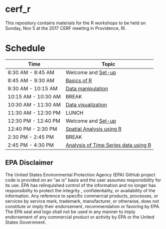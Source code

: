 # cerf_r

This repository contains materials for the R workshops to be held on Sunday, Nov 5 at the 2017 CERF meeting in Providence, RI.  

# Schedule

|Time|Topic|
|----|-----|
|8:30 AM - 8:45 AM|Welcome and [Set-up](lessons/set_up.md)|
|8:45 AM - 9:30 AM|[Basics of R](lessons/basics.md)|
|9:30 AM - 10:15 AM|[Data manipulation](lessons/data_manipulation.md)|
|10:15 AM - 10:30 AM | BREAK |
|10:30 AM - 11:30 AM|[Data visualization](lessons/data_viz.md)|
|11:30 AM - 12:30 PM| LUNCH |
|12:30 PM - 12:40 PM|Welcome and [Set-up](lessons/set_up.md)|
|12:40 PM - 2:30 PM|[Spatial Analysis using R](lessons/spatial_analysis.md)|
|2:30 PM - 2:45 PM| BREAK |
|2:45 PM - 4:30 PM|[Analysis of Time Series data using R](lessons/time_series.md)|

## EPA Disclaimer

The United States Environmental Protection Agency (EPA) GitHub project code is provided on an "as is" basis and the user assumes responsibility for its use. EPA has relinquished control of the information and no longer has responsibility to protect the integrity , confidentiality, or availability of the information. Any reference to specific commercial products, processes, or services by service mark, trademark, manufacturer, or otherwise, does not constitute or imply their endorsement, recommendation or favoring by EPA. The EPA seal and logo shall not be used in any manner to imply endorsement of any commercial product or activity by EPA or the United States Government.